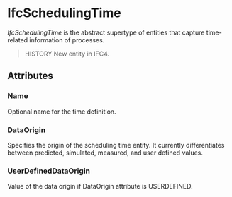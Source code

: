 # IfcSchedulingTime

_IfcSchedulingTime_ is the abstract supertype of entities that capture time-related information of processes.
<!-- end of short definition -->


> HISTORY New entity in IFC4.

## Attributes

### Name
Optional name for the time definition.

### DataOrigin
Specifies the origin of the scheduling time entity. It currently
  differentiates between predicted, simulated, measured, and user defined values.

### UserDefinedDataOrigin
Value of the data origin if DataOrigin attribute is USERDEFINED.
